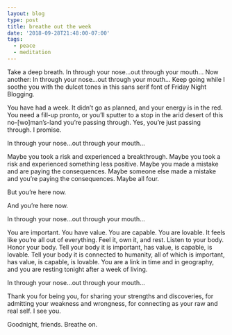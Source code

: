 ```yaml
---
layout: blog
type: post
title: breathe out the week
date: '2018-09-28T21:48:00-07:00'
tags:
  - peace
  - meditation
---
```

Take a deep breath. In through your nose...out through your mouth... Now another: In through your nose...out through your mouth... Keep going while I soothe you with the dulcet tones in this sans serif font of Friday Night Blogging.

You have had a week. It didn’t go as planned, and your energy is in the red. You need a fill-up pronto, or you’ll sputter to a stop in the arid desert of this no-\[wo]man’s-land you’re passing through. Yes, you’re just passing through. I promise.

In through your nose...out through your mouth...

Maybe you took a risk and experienced a breakthrough. Maybe you took a risk and experienced something less positive. Maybe you made a mistake and are paying the consequences. Maybe someone else made a mistake and you’re paying the consequences. Maybe all four.

But you’re here now.

And you’re here now.

In through your nose...out through your mouth...

You are important. You have value. You are capable. You are lovable. It feels like you’re all out of everything. Feel it, own it, and rest. Listen to your body. Honor your body. Tell your body it is important, has value, is capable, is lovable. Tell your body it is connected to humanity, all of which is important, has value, is capable, is lovable. You are a link in time and in geography, and you are resting tonight after a week of living.

In through your nose...out through your mouth...

Thank you for being you, for sharing your strengths and discoveries, for admitting your weakness and wrongness, for connecting as your raw and real self. I see you.

Goodnight, friends. Breathe on.
